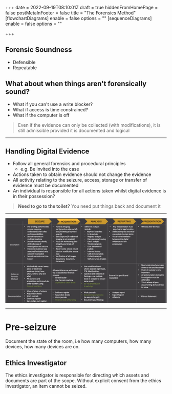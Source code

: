 +++
date = 2022-09-19T08:10:01Z
draft = true
hiddenFromHomePage = false
postMetaInFooter = false
title = "The Forensics Method"
[flowchartDiagrams]
enable = false
options = ""
[sequenceDiagrams]
enable = false
options = ""

+++
## Forensic Soundness

* Defensible
* Repeatable

## What about when things aren't forensically sound?

* What if you can't use a write blocker?
* What if access is time constrained?
* What if the computer is off

> Even if the evidence can only be collected (with modifications), it is still admissible provided it is documented and logical

***

## Handling Digital Evidence

* Follow all general forensics and procedural principles
  * e.g. Be invited into the case
* Actions taken to obtain evidence should not change the evidence
* All activity relating to the seizure, access, storage or transfer of evidence must be documented
* An individual is responsible for all actions taken whilst digital evidence is in their possession?

> **Need to go to the toilet?** You need put things back and document it

***

![](/uploads/snipaste_2022-09-19_18-30-54.jpg)

***

# Pre-seizure

Document the state of the room, i.e how many computers, how many devices, how many devices are on.

## Ethics Investigator

The ethics investigator is responsible for directing which assets and documents are part of the scope. Without explicit consent from the ethics investigator, an item cannot be seized.